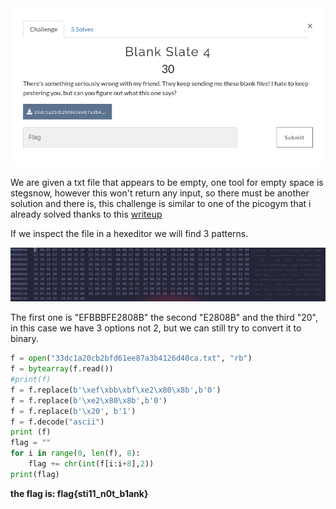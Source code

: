 <img src="img/challenge.png">

We are given a txt file that appears to be empty, one tool for empty space is stegsnow, however this won't return any input, so there must be another solution and there is, this challenge is similar to one of the picogym that i already solved thanks to this [writeup](https://github.com/Dvd848/CTFs/blob/master/2019_picoCTF/WhitePages.md)


If we inspect the file in a hexeditor we will find 3 patterns.

<img src="img/hex.png">

The first one is "EFBBBFE2808B" the second "E2808B" and the third "20", in this case we have 3 options not 2, but we can still try to convert it to binary. 

```python
f = open("33dc1a20cb2bfd61ee87a3b4126d40ca.txt", "rb") 
f = bytearray(f.read())
#print(f)
f = f.replace(b'\xef\xbb\xbf\xe2\x80\x8b',b'0')
f = f.replace(b'\xe2\x80\x8b',b'0')
f = f.replace(b'\x20', b'1')
f = f.decode("ascii")
print (f)
flag = ""
for i in range(0, len(f), 8):
    flag += chr(int(f[i:i+8],2))
print(flag)
```
**the flag is: flag{sti11_n0t_b1ank}**

